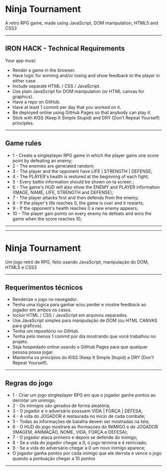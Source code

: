 # Ninja Tournament
A retro RPG game, made using JavaScript, DOM manipulation, HTML5 and CSS3

---

## IRON HACK - Technical Requirements 
Your app must:

* Render a game in the browser.
* Have logic for winning and/or losing and show feedback to the player in either case.
* Include separate HTML / CSS / JavaScript.
* Use plain JavaScript for DOM manipulation (or HTML canvas for graphics).
* Have a repo on GitHub.
* Have at least 1 commit per day that you worked on it.
* Be deployed online using GitHub Pages so that anybody can play it.
* Stick with KISS (Keep It Simple Stupid) and DRY (Don’t Repeat Yourself) principles.

---

## Game rules
* 1  - Create a singleplayer RPG game in which the player gains one score point by defeating an enemy;
* 2  - The enemies are generated random;
* 3  - The player and the opponent have LIFE | STRENGTH | DEFENSE;
* 4  - The PLAYER's health is restored at the beginning of each fight;
* 5  - Every battle information should be shown on ta screen ;
* 6  - The game's HUD will also show the ENEMY and PLAYER information (IMAGE, NAME, LIFE, STRENGTH and DEFENSE);
* 7  - The player attacks first and then defends from the enemy;
* 8  - If the player's life reaches 0, the game is over and it restarts;
* 9  - If the opponent's health reaches 0 a new enemy appears;
* 10 - The player gain points on every enemy he defeats and wins the game when the score reaches 10;

---
---

# Ninja Tournament
Um jogo retrô de RPG, feito usando JavaScript, manipulação do DOM, HTML5 e CSS3

---

## Requerimentos técnicos

* Renderize o jogo no navegador.
* Tenha uma lógica para ganhar e/ou perder e mostre feedback ao jogador em ambos os casos.
* Incluir HTML / CSS / JavaScript em arquivos separados.
* Use JavaScript simples para manipulação de DOM (ou HTML CANVAS para gráficos).
* Tenha um repositório no GitHub.
* Tenha pelo menos 1 commit por dia mostrando que você trabalhou no projeto.
* Seja hospedado online usando o GitHub Pages para que qualquer pessoa possa jogar.
* Mantenha os princípios do KISS (Keep It Simple Stupid) e DRY (Don't Repeat Yourself).

---

## Regras do jogo

* 1  - Criar um jogo singleplayer RPG em que o jogador ganhe pontos ao derrotar um unimigo;
* 2  - Os inimigos são gerados de forma aleatória;
* 3  - O jogador e o adversário possuem VIDA | FORÇA | DEFESA; 
* 4  - A vida do JOGADOR é restaurada no inicio de cada combate;
* 5  - Todas as informações de batalha devem ser mostradas na tela; 
* 6  - O HUD do jogo mostrará as iformaçoes do INIMIGO e do JOGADOR (IMAGEM, ANIMAÇÃO, NOME, VIDA, FORÇA e DEFESA);
* 7  - O jogador ataca primeiro e depois se defende do inimigo;
* 8  - Se a vida do jogador chegar a 0, o jogo termina e é reiniciado;
* 9  - Se a vida do adversário chegar a 0 um novo inimigo aparece;
* O jogador ganha pontos por cada inimigo que ele derrota e vence o jogo quando a pontuação chegar a 10 pontos


---

